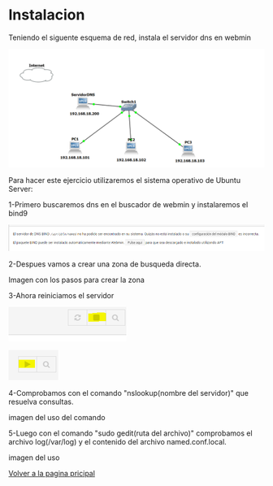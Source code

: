 # Instalacion
Teniendo el siguente esquema de red, instala el servidor dns en webmin

![primero.PNG](gns3.PNG)

Para hacer este ejercicio utilizaremos el sistema operativo de Ubuntu Server:


1-Primero buscaremos dns en el buscador de webmin y instalaremos el bind9 

![primero.PNG](primero.PNG)

2-Despues vamos a crear una zona de busqueda directa.

Imagen con los pasos para crear la zona

3-Ahora reiniciamos el servidor

![reiniciar1.PNG](reiniciar1.PNG)

![reiniciar2.PNG](reiniciar2.PNG)

4-Comprobamos con el comando "nslookup(nombre del servidor)" que resuelva consultas.

imagen del uso del comando

5-Luego con el comando "sudo gedit(ruta del archivo)" comprobamos el archivo log(/var/log) y el contenido del archivo named.conf.local.

imagen del uso 

[Volver a la pagina pricipal](README.md)
